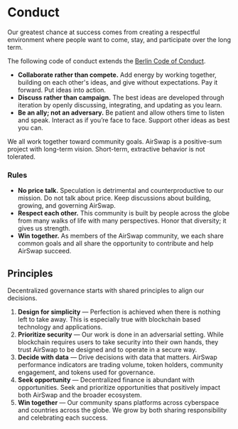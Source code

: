 # Conduct

Our greatest chance at success comes from creating a respectful environment where people want to come, stay, and participate over the long term.

The following code of conduct extends the [Berlin Code of Conduct](https://berlincodeofconduct.org).

* **Collaborate rather than compete.** Add energy by working together, building on each other's ideas, and give without expectations. Pay it forward. Put ideas into action.
* **Discuss rather than campaign.** The best ideas are developed through iteration by openly discussing, integrating, and updating as you learn.
* **Be an ally; not an adversary.** Be patient and allow others time to listen and speak. Interact as if you’re face to face. Support other ideas as best you can.

We all work together toward community goals. AirSwap is a positive-sum project with long-term vision. Short-term, extractive behavior is not tolerated.

### Rules

* **No price talk.** Speculation is detrimental and counterproductive to our mission. Do not talk about price. Keep discussions about building, growing, and governing AirSwap.
* **Respect each other.** This community is built by people across the globe from many walks of life with many perspectives. Honor that diversity; it gives us strength.
* **Win together.** As members of the AirSwap community, we each share common goals and all share the opportunity to contribute and help AirSwap succeed.

## Principles

Decentralized governance starts with shared principles to align our decisions.

1. **Design for simplicity** — Perfection is achieved when there is nothing left to take away. This is especially true with blockchain based technology and applications.
2. **Prioritize security** — Our work is done in an adversarial setting. While blockchain requires users to take security into their own hands, they trust AirSwap to be designed and to operate in a secure way.
3. **Decide with data** — Drive decisions with data that matters. AirSwap performance indicators are trading volume, token holders, community engagement, and tokens used for governance.
4. **Seek opportunity** — Decentralized finance is abundant with opportunities. Seek and prioritize opportunities that positively impact both AirSwap and the broader ecosystem.
5. **Win together** — Our community spans platforms across cyberspace and countries across the globe. We grow by both sharing responsibility and celebrating each success.
